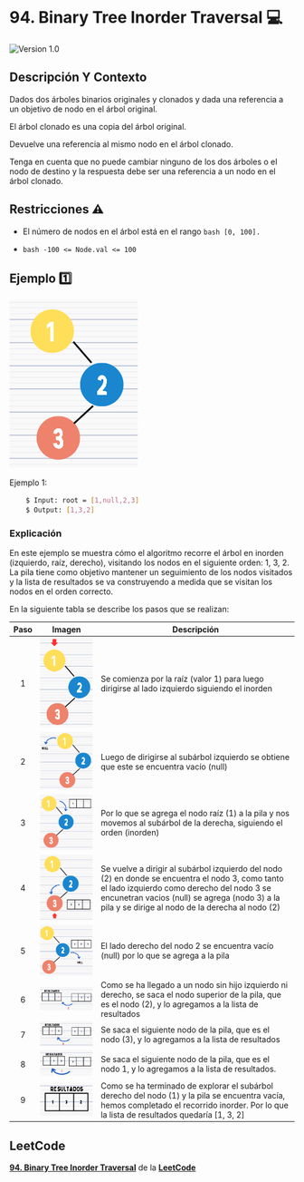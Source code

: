 # 94. Binary Tree Inorder Traversal 💻

![Version 1.0](https://img.shields.io/badge/version-1.0.-blue.svg) 

## Descripción Y Contexto

Dados dos árboles binarios originales y clonados y dada una referencia a un objetivo de nodo en el árbol original.

El árbol clonado es una copia del árbol original.

Devuelve una referencia al mismo nodo en el árbol clonado.

Tenga en cuenta que no puede cambiar ninguno de los dos árboles o el nodo de destino y la respuesta debe ser una referencia a un nodo en el árbol clonado.

## Restricciones ⚠️	

* El número de nodos en el árbol está en el rango ```bash
        [0, 100].```

*  ```bash -100 <= Node.val <= 100 ```

## Ejemplo 1️⃣

![Imagen de Evidencia](https://github.com/Andrea-lol/Taller-Estructuras-Datos-Avanzadas/blob/main/94.%20Binary%20Tree%20Inorder%20Traversal/img/1.png "Esta es una imagen de muestra.")

Ejemplo 1:

```bash
    $ Input: root = [1,null,2,3]
    $ Output: [1,3,2]
```

### Explicación 

En este ejemplo se muestra cómo el algoritmo recorre el árbol en inorden (izquierdo, raíz, derecho), visitando los nodos en el siguiente orden: 1, 3, 2. La pila tiene como objetivo mantener un seguimiento de los nodos visitados y la lista de resultados se va construyendo a medida que se visitan los nodos en el orden correcto.

En la siguiente tabla se describe los pasos que se realizan:

Paso | Imagen | Descripción
:--: | :--: | -- |
1 | ![Imagen de Evidencia](https://github.com/Andrea-lol/Taller-Estructuras-Datos-Avanzadas/blob/main/94.%20Binary%20Tree%20Inorder%20Traversal/img/Paso1.png "Esta es una imagen de muestra.") | Se comienza por la raíz (valor 1) para luego dirigirse al lado izquierdo siguiendo el inorden|
2 | ![Imagen de Evidencia](https://github.com/Andrea-lol/Taller-Estructuras-Datos-Avanzadas/blob/main/94.%20Binary%20Tree%20Inorder%20Traversal/img/Paso2.png "Esta es una imagen de muestra.") | Luego de dirigirse al subárbol izquierdo se obtiene que este se encuentra vacío (null) |
3 | ![Imagen de Evidencia](https://github.com/Andrea-lol/Taller-Estructuras-Datos-Avanzadas/blob/main/94.%20Binary%20Tree%20Inorder%20Traversal/img/Paso3.png "Esta es una imagen de muestra.") | Por lo que se agrega el nodo raíz (1) a la pila y nos movemos al subárbol de la derecha, siguiendo el orden (inorden) |
4 | ![Imagen de Evidencia](https://github.com/Andrea-lol/Taller-Estructuras-Datos-Avanzadas/blob/main/94.%20Binary%20Tree%20Inorder%20Traversal/img/Paso4.png "Esta es una imagen de muestra.") |Se vuelve a dirigir al subárbol izquierdo del nodo (2) en donde se encuentra el nodo 3, como tanto el lado izquierdo como derecho del nodo 3 se encunetran vacios (null) se agrega (nodo 3) a la pila y se dirige al nodo de la derecha al nodo (2) |
5 | ![Imagen de Evidencia](https://github.com/Andrea-lol/Taller-Estructuras-Datos-Avanzadas/blob/main/94.%20Binary%20Tree%20Inorder%20Traversal/img/Paso5.png "Esta es una imagen de muestra.") | El lado derecho del nodo 2 se encuentra vacío (null) por lo que se agrega a la pila |
6 | ![Imagen de Evidencia](https://github.com/Andrea-lol/Taller-Estructuras-Datos-Avanzadas/blob/main/94.%20Binary%20Tree%20Inorder%20Traversal/img/Paso6.png "Esta es una imagen de muestra.") | Como se ha llegado a un nodo sin hijo izquierdo ni derecho, se saca el nodo superior de la pila, que es el nodo (2), y lo agregamos a la lista de resultados |
7 | ![Imagen de Evidencia](https://github.com/Andrea-lol/Taller-Estructuras-Datos-Avanzadas/blob/main/94.%20Binary%20Tree%20Inorder%20Traversal/img/Paso7.png "Esta es una imagen de muestra.") | Se saca el siguiente nodo de la pila, que es el nodo (3), y lo agregamos a la lista de resultados |
8 | ![Imagen de Evidencia](https://github.com/Andrea-lol/Taller-Estructuras-Datos-Avanzadas/blob/main/94.%20Binary%20Tree%20Inorder%20Traversal/img/Paso8.png "Esta es una imagen de muestra.") | Se saca el siguiente nodo de la pila, que es el nodo 1, y lo agregamos a la lista de resultados. |
9 | ![Imagen de Evidencia](https://github.com/Andrea-lol/Taller-Estructuras-Datos-Avanzadas/blob/main/94.%20Binary%20Tree%20Inorder%20Traversal/img/Paso9.png "Esta es una imagen de muestra.") | Como se ha terminado de explorar el subárbol derecho del nodo (1) y la pila se encuentra vacía, hemos completado el recorrido inorder. Por lo que la lista de resultados quedaría [1, 3, 2] |


## LeetCode
**[94. Binary Tree Inorder Traversal]** de la **[LeetCode]**

[94. Binary Tree Inorder Traversal]: https://leetcode.com/problems/binary-tree-inorder-traversal/
[LeetCode]: https://leetcode.com
